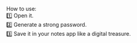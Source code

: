 How to use: <br>
1️⃣ Open it. <br>
2️⃣ Generate a strong password. <br>
3️⃣ Save it in your notes app like a digital treasure.
